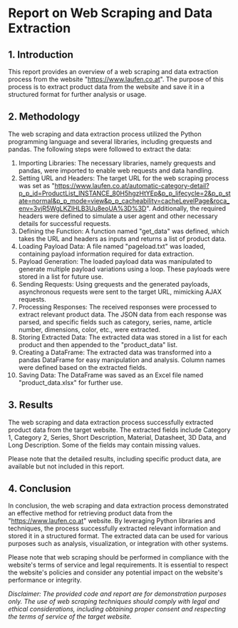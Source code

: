 # Report on Web Scraping and Data Extraction

## 1. Introduction
This report provides an overview of a web scraping and data extraction process from the website "https://www.laufen.co.at". The purpose of this process is to extract product data from the website and save it in a structured format for further analysis or usage.

## 2. Methodology
The web scraping and data extraction process utilized the Python programming language and several libraries, including grequests and pandas. The following steps were followed to extract the data:

1. Importing Libraries: The necessary libraries, namely grequests and pandas, were imported to enable web requests and data handling.
2. Setting URL and Headers: The target URL for the web scraping process was set as "https://www.laufen.co.at/automatic-category-detail?p_p_id=ProductList_INSTANCE_80H5hgzHtYEp&p_p_lifecycle=2&p_p_state=normal&p_p_mode=view&p_p_cacheability=cacheLevelPage&roca_env=3vjR5WgLKZIHLB3Uu8eoUA%3D%3D". Additionally, the required headers were defined to simulate a user agent and other necessary details for successful requests.
3. Defining the Function: A function named "get_data" was defined, which takes the URL and headers as inputs and returns a list of product data.
4. Loading Payload Data: A file named "pageload.txt" was loaded, containing payload information required for data extraction.
5. Payload Generation: The loaded payload data was manipulated to generate multiple payload variations using a loop. These payloads were stored in a list for future use.
6. Sending Requests: Using grequests and the generated payloads, asynchronous requests were sent to the target URL, mimicking AJAX requests.
7. Processing Responses: The received responses were processed to extract relevant product data. The JSON data from each response was parsed, and specific fields such as category, series, name, article number, dimensions, color, etc., were extracted.
8. Storing Extracted Data: The extracted data was stored in a list for each product and then appended to the "product_data" list.
9. Creating a DataFrame: The extracted data was transformed into a pandas DataFrame for easy manipulation and analysis. Column names were defined based on the extracted fields.
10. Saving Data: The DataFrame was saved as an Excel file named "product_data.xlsx" for further use.

## 3. Results
The web scraping and data extraction process successfully extracted product data from the target website. The extracted fields include Category 1, Category 2, Series, Short Description, Material, Datasheet, 3D Data, and Long Description. Some of the fields may contain missing values.

Please note that the detailed results, including specific product data, are available but not included in this report.

## 4. Conclusion
In conclusion, the web scraping and data extraction process demonstrated an effective method for retrieving product data from the "https://www.laufen.co.at" website. By leveraging Python libraries and techniques, the process successfully extracted relevant information and stored it in a structured format. The extracted data can be used for various purposes such as analysis, visualization, or integration with other systems.

Please note that web scraping should be performed in compliance with the website's terms of service and legal requirements. It is essential to respect the website's policies and consider any potential impact on the website's performance or integrity.

*Disclaimer: The provided code and report are for demonstration purposes only. The use of web scraping techniques should comply with legal and ethical considerations, including obtaining proper consent and respecting the terms of service of the target website.*
